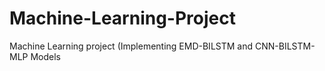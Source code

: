 # Machine-Learning-Project
Machine Learning project (Implementing EMD-BILSTM and CNN-BILSTM-MLP Models
